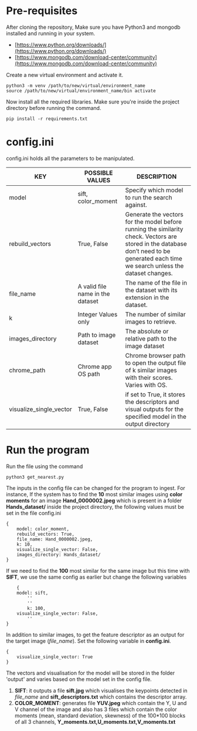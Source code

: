 # Pre-requisites

After cloning the repository, Make sure you have Python3 and mongodb installed and running in your system.

 - [https://www.python.org/downloads/](https://www.python.org/downloads/)
 - [https://www.mongodb.com/download-center/community](https://www.mongodb.com/download-center/community)

Create a new virtual environment and activate it.

    python3 -m venv /path/to/new/virtual/environment_name
    source /path/to/new/virtual/environment_name/bin activate
    
Now install all the required libraries. Make sure you're inside the project directory before running the command.

    pip install -r requirements.txt



# config.ini

config.ini holds all the parameters to be manipulated.

|  KEY|POSSIBLE VALUES |DESCRIPTION  |
|--|--|--|
| model| sift, color_moment  |Specify which model to run the search against. |
rebuild_vectors | True, False | Generate the vectors for the model before running the similarity check. Vectors are stored in the database don’t need to be generated each time we search unless the dataset changes.|
|file_name| A valid file name in the dataset|The name of the file in the dataset with its extension in the dataset. |
| k | Integer Values only | The number of similar images to retrieve.|
| images_directory | Path to image dataset | The absolute or relative path to the image dataset
| chrome_path | Chrome app OS path  | Chrome browser path to open the output file of k similar images with their scores. Varies with OS.
| visualize_single_vector | True, False | if set to True, it stores the descriptors and visual outputs for the specified model in the output directory 



# Run the program

Run the file using the command

    python3 get_nearest.py

The inputs in the config file can be changed for the program to ingest. 
For instance, If the system has to find the **10** most similar images using **color moments** for an image **Hand_0000002.jpeg** which is present in a folder **Hands_dataset/** inside the project directory, the following values must be set in the file config.ini 

	{
		model: color_moment,
		rebuild_vectors: True,
		file_name: Hand_0000002.jpeg,
		k: 10,
		visualize_single_vector: False,
		images_directory: Hands_dataset/
	}

If we need to find the **100** most similar for the same image but this time with **SIFT**, we use the same config as earlier but change the following variables

        {
		model: sift,
	    	''
	    	''
	    	k: 100,
		visualize_single_vector: False,
	    	''
	}

In addition to similar images, to get the feature descriptor as an output for the target image (*file_name*). Set the following variable in **config.ini**.

	{
		visualize_single_vector: True
	}

The vectors and visualisation for the model will be stored in the folder 'output' and varies based on the model set in the config file. 

 1. **SIFT**: it outputs a file **sift.jpg** which visualises the keypoints detected in *file_name* and **sift_descriptors.txt** which contains the descriptor array.
 2. **COLOR_MOMENT**:  generates file **YUV.jpeg** which contain the Y, U and V channel of the image and also has 3 files which contain the color moments (mean, standard deviation, skewness) of the 100*100 blocks of all 3 channels, **Y_moments.txt,U_moments.txt,V_moments.txt**
